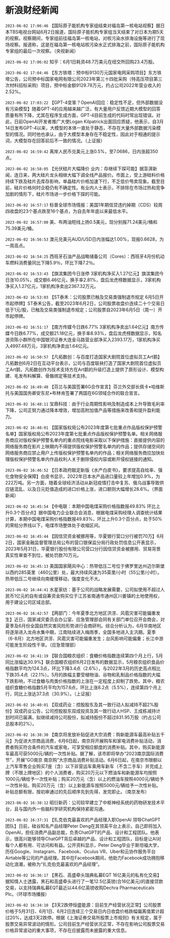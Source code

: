 # 新浪财经新闻
`2023-06-02 17:06:46` 【国际原子能机构专家组结束对福岛第一核电站视察】据日本TBS电视台网站6月2日报道，国际原子能机构专家组当天结束了对日本为期5天的视察。视察期间，专家组前往福岛第一核电站，对核污染水排海设施等进行了现场视察。报道称，这是在福岛第一核电站核污染水正式排海之前，国际原子能机构专家组的最后一次视察。（央视新闻）

`2023-06-02 17:06:02` 知乎：6月1日耗资48.7万美元在纽交所回购23.4万股。

`2023-06-02 17:04:46` 【东方铁塔：预中标9130万元国家电网采购项目】东方铁塔公告，公司预中标国家电网有限公司2023年第三十四批采购（特高压项目第三次材料招标采购）项目，预中标金额9129.78万元，约占公司2022年营业收入的2.52%。

`2023-06-02 17:03:22` 【GPT-4变笨？OpenAI回应：稳定性不足，但外部数据没有污染模型】随着GPT-4的应用越来越广泛，有大量用户反馈近期大模型的回答质量有所下降，尤其在程序生成方面，GPT-4目前生成的代码时常出现错误。对此，日前OpenAI开发者推广大使Logan Kilpatrick出面回应质疑，他表示，自3月14日发布GPT-4以来，大模型的本体一直处于静态，不存在大量外部数据污染模型的情况。同时他也承认，由于大模型本身存在不稳定性，因此对于相通的提示词，大模型存在回答前后不一致的情况。（上证报）

`2023-06-02 16:59:42` 离岸人民币兑美元上涨0.5%，至7.0686，日内涨超350点。

`2023-06-02 16:58:05` 【光伏硅片大幅降价 业内：存继续下探可能】据澎湃新闻，连日来，两大硅片龙头相继大幅下调全线产品报价。市面上，受上游硅料价格持续下跌及硅片去库存影响，单晶硅片价格加速下行，不乏低价甩卖现象。截至目前，硅片价格何时企稳仍有不确定性。有业内人士表示，不排除在市场过热和竞争加剧的情形下，硅片市场进一步价格下探的可能。

`2023-06-02 16:57:17` 标普全球市场情报：美国1年期信贷违约掉期（CDS）较周四收盘的23个基点跌至16个基点，为自去年年底以来最低水平。

`2023-06-02 16:57:00` 美、布两油短线上扬0.5美元，现分别报71.24美元/桶和75.39美元/桶。

`2023-06-02 16:56:53` 澳元兑美元AUD/USD日内涨幅达1.00%，现报0.6628，为一周高点。

`2023-06-02 16:54:25` 西班牙石油产品战略储备公司（Cores）：西班牙4月份机动车燃料消费量同比下降5.9％，环比下降7.2％。

`2023-06-02 16:53:43` 【旗滨集团今日涨停 3家机构净买入1.27亿元】旗滨集团今日涨10.05%，成交额6.46亿元，换手率2.81%，盘后龙虎榜数据显示，3家机构净买入1.27亿元，1家机构净卖出2367.32万元。

`2023-06-02 16:53:03` 【ST泰禾：公司股票已触及交易类强制退市规定 6月5日开市起停牌】ST泰禾公告，截至2023年6月2日，公司股票收盘价连续二十个交易日低于1元/股，已触及交易类强制退市规定；公司股票自2023年6月5日（周一）开市起停牌。

`2023-06-02 16:51:17` 【南方传媒今日跌6.77% 3家机构净卖出1.64亿元】南方传媒今日跌6.77%，成交额21.18亿元，换手率8.93%，盘后龙虎榜数据显示，知名游资陈小群所在中国银河证券大连金马路营业部净买入2393.17万，1家机构净买入4997.48万元，3家机构净卖出1.64亿元。

`2023-06-02 16:50:57` 【凡拓数创：与百度打造国家大剧院首位虚拟员工Art鹅】凡拓数创6月2日在互动平台表示，公司与百度联袂打造了国家大剧院首位虚拟员工Art鹅，凡拓数创作为技术支持方在Art鹅的升级打造上提供了原形设计、模型构建、毛发布料解算、骨骼绑定等技术支持。

`2023-06-02 16:49:48` 【芬兰与美国签署6G合作宣言】芬兰外交部长佩卡•哈维斯托与美国国务卿安东尼•布林肯签署了两国在6G领域合作的联合宣言。

`2023-06-02 16:48:11` 宝鼎科技：由于行业周期性影响及制造成本上升导致毛利率下降，公司正努力通过降本增效，增加高附加值产品等措施来改善和提升盈利能力。

`2023-06-02 16:48:01` 【国家版权局公布2023年度第七批重点作品版权保护预警名单】国家版权局公布2023年度第七批重点作品版权保护预警名单。相关网络服务商应对版权保护预警名单内的重点院线电影采取以下保护措施：直接提供内容的网络服务商在影片上映期内不得提供版权保护预警名单内的作品；提供存储空间的网络服务商应禁止用户上传版权保护预警名单内的作品；相关网络服务商应加快处理版权保护预警名单内作品权利人关于删除侵权内容或断开侵权链接的通知。

`2023-06-02 16:46:52` 【日本政府敲定新版《水产白皮书》，要求提高自给率、强化食物安全保障】白皮书显示，2022年日本水产品进口量较上年增加0.9%，为222万吨。另一方面，随着全球经济活动从新冠疫情打击中复苏、俄乌战事导致供应链混乱、以及日元贬值造成的进口价格上涨，进口额则大幅增长28.6%。（界面新闻）

`2023-06-02 16:45:54` 【中电联：本期中国电煤采购价格指数报49.83% 环比上升0.3个百分点】据中国电力企业联合会消息，根据电煤采购经理人调查统计结果计算，本期中国电煤采购价格指数报49.83%，环比上升0.3个百分点，处于50%的荣枯分界线以下，电煤市场整体处于收缩区间。

`2023-06-02 16:45:44` 【因信贷资金被挪用等，华夏银行营口分行被罚70万】6月2日，国家金融监督管理总局公布的营口银保监分局行政处罚信息公开表显示，2023年5月31日，华夏银行股份有限公司营口分行因信贷资金被挪用、贸易背景真实性审查不到位，被处罚款70万元。

`2023-06-02 16:45:13` 美国国家飓风中心：热带低压二号位于佛罗里达州迈尔斯堡以西约285英里（460公里）处，最大持续风速为35英里/小时（55公里/小时）。热带低压二号继续向南缓慢移动，强度变化不大。

`2023-06-02 16:44:41` 水星家纺：基于公司的战略发展需要，公司拟使用不超过人民币1亿元的自有或自筹资金购买位于江苏省南通市通州区川姜镇的土地使用权，用于建设公司区域总部。

`2023-06-02 16:42:57` 【两部门：今年夏季北方地区洪涝、风雹灾害可能偏重发生】近日，国家减灾委员会办公室、应急管理部会同有关部门单位召开会商会，对夏季及6月份全国自然灾害风险形势进行会商研判。综合分析认为，6月华南地区将逐渐进入龙舟水集中期，江南陆续进入梅雨季，全国多地进入主汛期。夏季（6-8月）北方地区洪涝、风雹灾害可能偏重发生；台风影响可能偏重；长江中游可能发生阶段性干旱。（应急管理部）

`2023-06-02 16:41:19` 【联合国粮农组织：食糖价格指数连续第四个月上行，5月同比涨幅达30.9%】联合国粮农组织6月2日发布的数据显示，5月粮农组织食品价格指数平均为124.3点，环比下降3.4点（2.6%），与2022年3月的历史高点相比下跌35.4点（22.1%）。5月的跌幅主要受植物油、谷物和乳制品价格指数的大幅下跌影响，不过食糖与肉类价格指数的上涨在一定程度上抑制了跌势。其中，粮农组织食糖价格指数5月平均为157.6点，环比上涨8.2点（5.5%），连续第四个月上行，同比上涨达37.3点（30.9%）。（上证报）

`2023-06-02 16:40:01` 【双成药业：控股股东及其一致行动人拟减持不超2%股份】双成药业公告，公司控股股东双成投资及其一致行动人HSP、王成栋减持计划时间已届满，拟继续减持公司股份，拟减持股份不超过831.95万股（约占公司总股本的2%）。

`2023-06-02 16:38:30` 【南京将发放补贴促进大宗消费：购新能源车最高补贴五千元】为促进大宗商品消费，6月6日起，南京将开展购车和家电消费补贴活动，消费者购买符合条件的汽车或家电，可享受相应额度的消费补贴。其中，购买新能源车最高可获5000元/辆的一次性补贴。据了解，该市即将举办“2023南京国际消费节”，开展“GO南京 南京购”大宗商品消费补贴活动。6月6日起，在南京市限额以上汽车零售企业购买7座（含）以下非营运车乘用车新车（不含二手车）并完成上牌（不限上牌地区）的个人消费者，购买20万元以下燃油车和新能源车均按照1000元/辆给予一次性补贴；购买20万元（含）以上的燃油车按照4000元/辆给予一次性补贴，购买20万元（含）以上新能源车按照5000元/辆给予一次性补贴。补贴总额有限，按初审通过的先后顺序先到先得，发完即止。（南京发布）

`2023-06-02 16:38:12` 昭衍新药：公司较早建立了中枢神经系统的药物研发技术平台，且与国内外一些脑科学研究机构保持紧密沟通。

`2023-06-02 16:37:31` 【扎克伯克最喜欢的产品经理入职OpenAI 领导ChatGPT团队】日前，硅谷知名产品经理Peter Deng在其领英平台上表示，自己即将加入OpenAI，担任消费产品副总裁，负责ChatGPT的产品、设计和工程团队。他表示，很高兴能够领导ChatGPT背后卓越的产品、设计和工程团队，目标是让AI对每个人都有用、可访问和有益。公开资料显示，Peter Deng毕业于斯坦福大学，历任Google、Instagram、Facebook、Oculus VR、Uber和云协作服务平台Airtable等公司的产品经理。其中在Facebook期间，他助力Facebook成功拥抱移动化浪潮，被称为“扎克伯克最喜欢的产品经理”。

`2023-06-02 16:36:17` 【黑石、高盛牵头瑞典私募EQT 16亿美元的私有化交易】据知情人士透露，黑石和高盛牵头进行了一笔12.5亿英镑(合16亿美元)的直接贷款交易，以支持瑞典私募EQT最近以44.6亿英镑收购Dechra Pharmaceuticals Plc。（环球市场播报）

`2023-06-02 16:34:10` 【3天2跌停恒盛能源：目前生产经营状况正常】公司股票价格于5月31日、6月1日、6月2日连续三个交易日内日收盘价格跌幅偏离值累计超过20%，达成3天2跌停。根据《上海证券交易所股票上市规则》有关规定，属于股票交易异常波动的情形。公司目前生产经营状况正常，不存在影响公司股票交易价格异常波动的重大事项，不存在应披露而未披露的重大信息。

